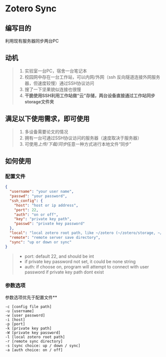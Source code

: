 # Zotero Sync

## 编写目的  
利用现有服务器同步两台PC  

## 动机  
> 1. 实验室一台PC，宿舍一台笔记本
> 2. 校园网中存在一台工作站，可以内网/外网（ssh 反向隧道连接外网服务器，但速度较慢）通过SSH协议访问
> 3. 搜了一下坚果貌似连接也很慢
> 4. **干脆使用SSH利用工作站做“云”存储，两台设备直接通过工作站同步storage文件夹**

## 满足以下使用需求，即可使用  
> 1. 多设备需要论文的情况
> 2. 拥有一台可通过SSH协议访问的服务器（速度取决于服务器）
> 3. 可使用*上传/下载/同步*任意一种方式进行本地文件“同步”

## 如何使用  
### 配置文件 
```json
{
  "username": "your user name",
  "passwd": "your password",
  "ssh_config": {
    "host": "host or ip address",
    "port": 22,
    "auth": "on or off",
    "key": "private key path",
    "passwd": "private key password"
  },
  "local": "local zotero root path, like ~/zotero (~/zotero/storage, ~/zotero/style, ..., and so on)",
  "remote": "remote server save directory",
  "sync": "up or down or sync"
}
```
> * port: default 22, and should be int
> * if private key password not set, it could be none string
> * auth: if choose on, program will attempt to connect with user password if private key path dont exist

### 参数选项  
参数选项优先于配置文件**  
```
-c [config file path]
-u [username]
-w [user password]
-i [host]
-p [port]
-k [private key path]
-W [private key password]
-l [local zotero root path]
-r [remote sync directory]
-s [sync choice: up / down / sync]
-a [auth choice: on / off]
```
